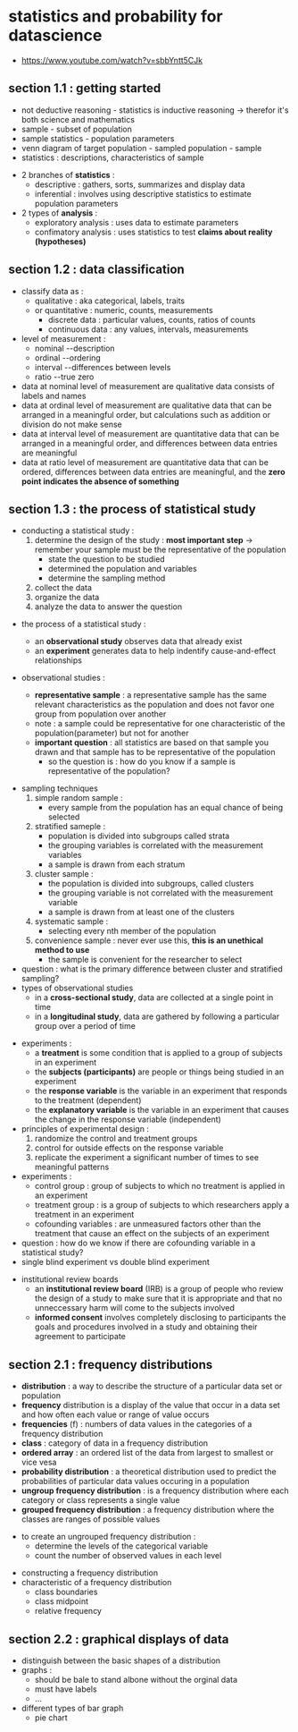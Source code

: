 # statistics and probability for datascience

-   https://www.youtube.com/watch?v=sbbYntt5CJk

## section 1.1 : getting started

-   not deductive reasoning - statistics is inductive reasoning -> therefor it's both science and mathematics
-   sample - subset of population
-   sample statistics - population parameters
-   venn diagram of target population - sampled population - sample
-   statistics : descriptions, characteristics of sample

*   2 branches of **statistics** :
    -   descriptive : gathers, sorts, summarizes and display data
    -   inferential : involves using descriptive statistics to estimate population parameters
*   2 types of **analysis** :
    -   exploratory analysis : uses data to estimate parameters
    -   confimatory analysis : uses statistics to test **claims about reality (hypotheses)**

## section 1.2 : data classification

-   classify data as :
    -   qualitative : aka categorical, labels, traits
    -   or quantitative : numeric, counts, measurements
        -   discrete data : particular values, counts, ratios of counts
        -   continuous data : any values, intervals, measurements
-   level of measurement :
    -   nominal --description
    -   ordinal --ordering
    -   interval --differences between levels
    -   ratio --true zero
-   data at nominal level of measurement are qualitative data consists of labels and names
-   data at ordinal level of measurement are qualitative data that can be arranged in a meaningful order, but calculations such as addition or division do not make sense
-   data at interval level of measurement are quantitative data that can be arranged in a meaningful order, and differences between data entries are meaningful
-   data at ratio level of measurement are quantitative data that can be ordered, differences between data entries are meaningful, and the **zero point indicates the absence of something**

## section 1.3 : the process of statistical study

-   conducting a statistical study :
    1. determine the design of the study : **most important step** -> remember your sample must be the representative of the population
        - state the question to be studied
        - determined the population and variables
        - determine the sampling method
    2. collect the data
    3. organize the data
    4. analyze the data to answer the question

*   the process of a statistical study :

    -   an **observational study** observes data that already exist
    -   an **experiment** generates data to help indentify cause-and-effect relationships

*   observational studies :
    -   **representative sample** : a representative sample has the same relevant characteristics as the population and does not favor one group from population over another
    -   note : a sample could be representative for one characteristic of the population(parameter) but not for another
    -   **important question** : all statistics are based on that sample you drawn and that sample has to be representative of the population
        -   so the question is : how do you know if a sample is representative of the population?

-   sampling techniques
    1. simple random sample :
        - every sample from the population has an equal chance of being selected
    2. stratified sameple :
        - population is divided into subgroups called strata
        - the grouping variables is correlated with the measurement variables
        - a sample is drawn from each stratum
    3. cluster sample :
        - the population is divided into subgroups, called clusters
        - the grouping variable is not correlated with the measurement variable
        - a sample is drawn from at least one of the clusters
    4. systematic sample :
        - selecting every nth member of the population
    5. convenience sample : never ever use this, **this is an unethical method to use**
        - the sample is convenient for the researcher to select
-   question : what is the primary difference between cluster and stratified sampling?
-   types of observational studies
    -   in a **cross-sectional study**, data are collected at a single point in time
    -   in a **longitudinal study**, data are gathered by following a particular group over a period of time

*   experiments :
    -   a **treatment** is some condition that is applied to a group of subjects in an experiment
    -   the **subjects (participants)** are people or things being studied in an experiment
    -   the **response variable** is the variable in an experiment that responds to the treatment (dependent)
    -   the **explanatory variable** is the variable in an experiment that causes the change in the response variable (independent)
* principles of experimental design :
    1. randomize the control and treatment groups
    2. control for outside effects on the response variable
    3. replicate the experiment a significant number of times to see meaningful patterns
* experiments :
    * control group : group of subjects to which no treatment is applied in an experiment
    * treatment group : is a group of subjects to which researchers apply a treatment in an experiment
    * cofounding variables : are unmeasured factors other than the treatment that cause an effect on the subjects of an experiment
* question : how do we know if there are cofounding variable in a statistical study?
* single blind experiment vs double blind experiment

- institutional review boards
    - an **institutional review board** (IRB) is a group of people who review the design of a study to make sure that it is appropriate and that no unneccessary harm will come to the subjects involved
    - **informed consent** involves completely disclosing to participants the goals and procedures involved in a study and obtaining their agreement to participate

## section 2.1 : frequency distributions
- **distribution** : a way to describe the structure of a particular data set or population
- **frequency** distribution is a display of the value that occur in a data set and how often each value or range of value occurs
- **frequencies** (f) : numbers of data values in the categories of a frequency distribution
- **class** : category of data in a frequency distribution
- **ordered array** : an ordered list of the data from largest to smallest or vice vesa
- **probability distribution** : a theoretical distribution used to predict the probabilities of particular data values occuring in a population
- **ungroup frequency distribution** : is a frequency distribution where each category or class represents a single value
- **grouped frequency distribution** : a frequency distribution where the classes are ranges of possible values

* to create an ungrouped frequency distribution :
    * determine the levels of the categorical variable
    * count the number of observed values in each level

- constructing a frequency distribution
- characteristic of a frequency distribution
    - class boundaries
    - class midpoint
    - relative frequency

## section 2.2 : graphical displays of data
- distinguish between the basic shapes of a distribution
- graphs :
    - should be bale to stand albone without the orginal data
    - must have labels
    - ...
- different types of bar graph
    - pie chart

